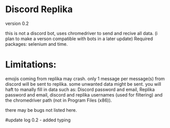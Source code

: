 # Discord Replika
version 0.2

this is not a discord bot, uses chromedriver to send and recive all data. (i plan to make a verson compatible with bots in a later update)
Required packages: selenium and time.

# Limitations:
  emojis coming from replika may crash. 
  only 1 message per message(s) from discord will be sent to replika.
  some unwanted data might be sent.
  you will haft to manally fill in data such as: Discord password and email, Replika password and email, discord and replika usernames (used for filtering) and the chromedriver path (not in Program Files (x86)).
  
  there may be bugs not listed here.

#update log
0.2 - added typing 
